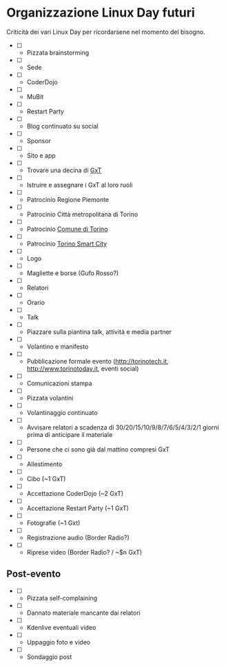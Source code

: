 # Organizzazione Linux Day futuri

Criticità dei vari Linux Day per ricordarsene nel momento del bisogno.

* [ ] - Pizzata brainstorming
* [ ] - Sede
* [ ] - CoderDojo
* [ ] - MuBit
* [ ] - Restart Party
* [ ] - Blog continuato su social
* [ ] - Sponsor
* [ ] - Sito e app
* [ ] - Trovare una decina di [GxT](http://www.comune.torino.it/infogio/gxt/)
* [ ] - Istruire e assegnare i GxT al loro ruoli
* [ ] - Patrocinio Regione Piemonte
* [ ] - Patrocinio Città metropolitana di Torino
* [ ] - Patrocinio [Comune di Torino](http://www.comune.torino.it)
* [ ] - Patrocinio [Torino Smart City](http://www.torinosmartcity.it)
* [ ] - Logo
* [ ] - Magliette e borse (Gufo Rosso?)
* [ ] - Relatori
* [ ] - Orario
* [ ] - Talk
* [ ] - Piazzare sulla piantina talk, attività e media partner
* [ ] - Volantino e manifesto
* [ ] - Pubblicazione formale evento (<http://torinotech.it>, <http://www.torinotoday.it>, eventi social)
* [ ] - Comunicazioni stampa
* [ ] - Pizzata volantini
* [ ] - Volantinaggio continuato
* [ ] - Avvisare relatori a scadenza di 30/20/15/10/9/8/7/6/5/4/3/2/1 giorni prima di anticipare il materiale
* [ ] - Persone che ci sono già dal mattino compresi GxT
* [ ] - Allestimento
* [ ] - Cibo (~1 GxT)
* [ ] - Accettazione CoderDojo (~2 GxT)
* [ ] - Accettazione Restart Party (~1 GxT)
* [ ] - Fotografie (~1 Gxt)
* [ ] - Registrazione audio (Border Radio?)
* [ ] - Riprese video (Border Radio? / ~$n GxT)

## Post-evento
* [ ] - Pizzata self-complaining
* [ ] - Dannato materiale mancante dai relatori
* [ ] - Kdenlive eventuali video
* [ ] - Uppaggio foto e video
* [ ] - Sondaggio post
